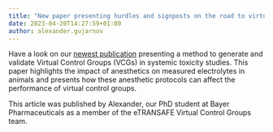 ```yaml
---
title: "New paper presenting hurdles and signposts on the road to virtual control groups!"
date: 2023-04-20T14:27:59+01:00
author: alexander.gujarnov
---
```


Have a look on our [newest publication](https://www.frontiersin.org/articles/10.3389/fphar.2023.1142534/full) presenting a method to generate and validate Virtual Control Groups (VCGs) in systemic toxicity studies. This paper highlights the impact of anesthetics on measured electrolytes in animals and presents how these anesthetic protocols can affect the performance of virtual control groups.

This article was published by Alexander, our PhD student at Bayer Pharmaceuticals as a member of the eTRANSAFE Virtual Control Groups team. 
